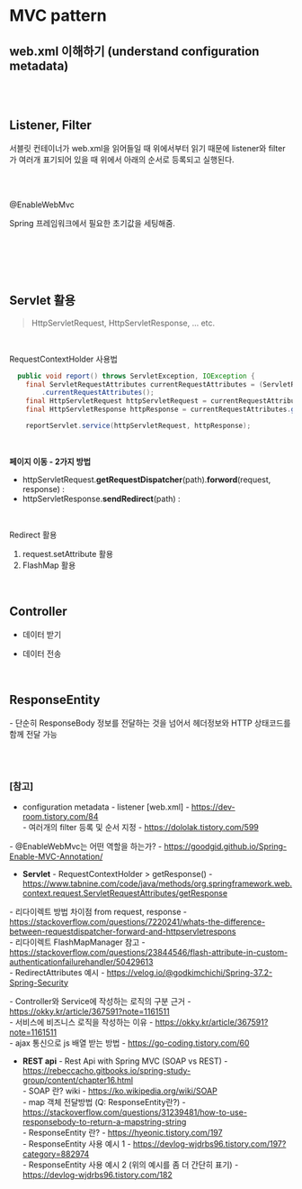 # MVC pattern

## web.xml 이해하기 (understand configuration metadata)



<br><br>

## Listener, Filter
서블릿 컨테이너가 web.xml을 읽어들일 때 위에서부터 읽기 때문에 listener와 filter가 여러개 표기되어 있을 때 위에서 아래의 순서로 등록되고 실행된다.





<br><br>

@EnableWebMvc

Spring 프레임워크에서 필요한 초기값을 세팅해줌.


<br><br>
<br><br>

## Servlet 활용
> HttpServletRequest, HttpServletResponse, ... etc.

<br>

RequestContextHolder 사용법
``` java
  public void report() throws ServletException, IOException {
    final ServletRequestAttributes currentRequestAttributes = (ServletRequestAttributes) RequestContextHolder
        .currentRequestAttributes();
    final HttpServletRequest httpServletRequest = currentRequestAttributes.getRequest();
    final HttpServletResponse httpResponse = currentRequestAttributes.getResponse();

    reportServlet.service(httpServletRequest, httpResponse);

```


<br>

**페이지 이동 - 2가지 방법**
* httpServletRequest.**getRequestDispatcher**(path).**forword**(request, response) :
* httpServletResponse.**sendRedirect**(path) : 



<br>

Redirect 활용
1. request.setAttribute 활용
2. FlashMap 활용 

<br>


## Controller

* 데이터 받기

* 데이터 전송

<br>

## ResponseEntity  
*-* 단순히 ResponseBody 정보를 전달하는 것을 넘어서 헤더정보와 HTTP 상태코드를 함께 전달 가능


<br><br>


### [참고] <br>
  * configuration metadata
  *-* listener [web.xml] - https://dev-room.tistory.com/84 <br>
  *-* 여러개의 filter 등록 및 순서 지정 - https://dololak.tistory.com/599 <br>

  *-* @EnableWebMvc는 어떤 역할을 하는가?  - https://goodgid.github.io/Spring-Enable-MVC-Annotation/ <br>

  * **Servlet**
  *-* RequestContextHolder > getResponse() - https://www.tabnine.com/code/java/methods/org.springframework.web.context.request.ServletRequestAttributes/getResponse <br>

  *-* 리다이렉트 방법 차이점 from request, response -  https://stackoverflow.com/questions/7220241/whats-the-difference-between-requestdispatcher-forward-and-httpservletrespons <br>
  *-* 리다이렉트 FlashMapManager 참고 - https://stackoverflow.com/questions/23844546/flash-attribute-in-custom-authenticationfailurehandler/50429613 <br>
  *-* RedirectAttributes 예시 - https://velog.io/@godkimchichi/Spring-37.2-Spring-Security <br>

  *-* Controller와 Service에 작성하는 로직의 구분 근거 - https://okky.kr/article/367591?note=1161511 <br>
  *-* 서비스에 비즈니스 로직을 작성하는 이유 - https://okky.kr/article/367591?note=1161511 <br>
  *-* ajax 통신으로 js 배열 받는 방법 - https://go-coding.tistory.com/60 <br>
  
  * **REST api**
  *-* Rest Api with Spring MVC (SOAP vs REST) - https://rebeccacho.gitbooks.io/spring-study-group/content/chapter16.html <br>
  *-* SOAP 란? wiki - https://ko.wikipedia.org/wiki/SOAP <br>
  *-* map 객체 전달방법 (Q: ResponseEntity란?) - https://stackoverflow.com/questions/31239481/how-to-use-responsebody-to-return-a-mapstring-string <br>
  *-* ResponseEntity 란? - https://hyeonic.tistory.com/197 <br>
  *-* ResponseEntity 사용 예시 1 - https://devlog-wjdrbs96.tistory.com/197?category=882974 <br>
  *-* ResponseEntity 사용 예시 2 (위의 예시를 좀 더 간단히 표기) - https://devlog-wjdrbs96.tistory.com/182 <br>

  